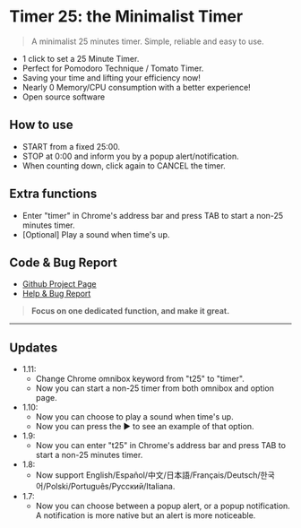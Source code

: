 # Timer 25: the Minimalist Timer

> A minimalist 25 minutes timer. Simple, reliable and easy to use.

* 1 click to set a 25 Minute Timer.
* Perfect for Pomodoro Technique / Tomato Timer.
* Saving your time and lifting your efficiency now!
* Nearly 0 Memory/CPU consumption with a better experience!
* Open source software

## How to use
* START from a fixed 25:00.
* STOP at 0:00 and inform you by a popup alert/notification.
* When counting down, click again to CANCEL the timer.

## Extra functions
* Enter "timer" in Chrome's address bar and press TAB to start a non-25 minutes timer.
* [Optional] Play a sound when time's up.

## Code & Bug Report
* [Github Project Page](https://github.com/kyan001/ChromeMyExtens/tree/master/Timer_25_Ext)
* [Help & Bug Report](https://github.com/kyan001/ChromeMyExtens/issues)

> **Focus on one dedicated function, and make it great.**

************

## Updates
* 1.11:
    * Change Chrome omnibox keyword from "t25" to "timer".
    * Now you can start a non-25 timer from both omnibox and option page.
* 1.10:
    * Now you can choose to play a sound when time's up.
    * Now you can press the ▶ to see an example of that option.
* 1.9:
    * Now you can enter "t25" in Chrome's address bar and press TAB to start a non-25 minutes timer.
* 1.8:
    * Now support English/Español/中文/日本語/Français/Deutsch/한국어/Polski/Português/Русский/Italiana.
* 1.7:
    * Now you can choose between a popup alert, or a popup notification. A notification is more native but an alert is more noticeable.

